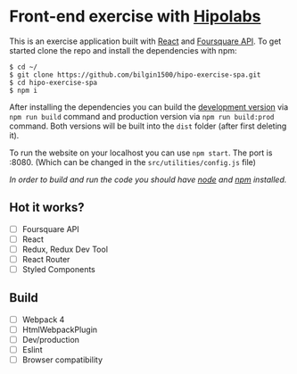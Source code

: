# Front-end exercise with [Hipolabs](https://hipolabs.com/)

This is an exercise application built with [React](https://reactjs.org) and [Foursquare API](https://developer.foursquare.com/docs/api/getting-started). To get started clone the repo and install the dependencies with npm:

```
$ cd ~/
$ git clone https://github.com/bilgin1500/hipo-exercise-spa.git
$ cd hipo-exercise-spa
$ npm i
```

After installing the dependencies you can build the [development version](https://medium.com/webpack/webpack-4-mode-and-optimization-5423a6bc597a) via `npm run build` command and production version via `npm run build:prod` command. Both versions will be built into the `dist` folder (after first deleting it).

To run the website on your localhost you can use `npm start`. The port is :8080. (Which can be changed in the `src/utilities/config.js` file)

_In order to build and run the code you should have [node](https://nodejs.org/) and [npm](https://www.npmjs.com) installed._

## Hot it works?

*   [ ] Foursquare API
*   [ ] React
*   [ ] Redux, Redux Dev Tool
*   [ ] React Router
*   [ ] Styled Components

## Build

*   [ ] Webpack 4
*   [ ] HtmlWebpackPlugin
*   [ ] Dev/production
*   [ ] Eslint
*   [ ] Browser compatibility
